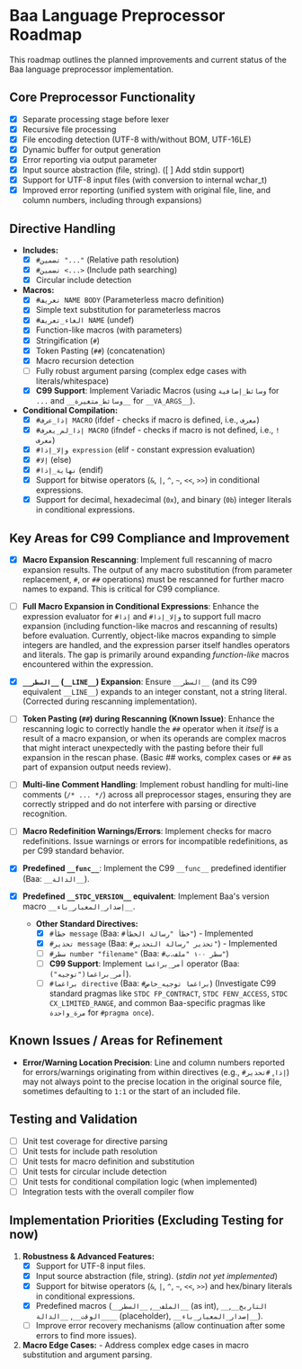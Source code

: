 # Baa Language Preprocessor Roadmap

This roadmap outlines the planned improvements and current status of the Baa language preprocessor implementation.

## Core Preprocessor Functionality

- [x] Separate processing stage before lexer
- [x] Recursive file processing
- [x] File encoding detection (UTF-8 with/without BOM, UTF-16LE)
- [x] Dynamic buffer for output generation
- [x] Error reporting via output parameter
- [x] Input source abstraction (file, string). ([ ] Add stdin support)
- [x] Support for UTF-8 input files (with conversion to internal wchar_t)
- [x] Improved error reporting (unified system with original file, line, and column numbers, including through expansions)

## Directive Handling

- **Includes:**
  - [x] `#تضمين "..."` (Relative path resolution)
  - [x] `#تضمين <...>` (Include path searching)
  - [x] Circular include detection
- **Macros:**
  - [x] `#تعريف NAME BODY` (Parameterless macro definition)
  - [x] Simple text substitution for parameterless macros
  - [x] `#الغاء_تعريف NAME` (undef)
  - [x] Function-like macros (with parameters)
  - [x] Stringification (`#`)
  - [x] Token Pasting (`##`) (concatenation)
  - [x] Macro recursion detection
  - [ ] Fully robust argument parsing (complex edge cases with literals/whitespace)
  - [x] **C99 Support**: Implement Variadic Macros (using `وسائط_إضافية` for `...` and `__وسائط_متغيرة__` for `__VA_ARGS__`).
- **Conditional Compilation:**
  - [x] `#إذا_عرف MACRO` (ifdef - checks if macro is defined, i.e., `معرف`)
  - [x] `#إذا_لم_يعرف MACRO` (ifndef - checks if macro is not defined, i.e., `!معرف`)
  - [x] `#وإلا_إذا expression` (elif - constant expression evaluation)
  - [x] `#إلا` (else)
  - [x] `#نهاية_إذا` (endif)
  - [x] Support for bitwise operators (`&`, `|`, `^`, `~`, `<<`, `>>`) in conditional expressions.
  - [x] Support for decimal, hexadecimal (`0x`), and binary (`0b`) integer literals in conditional expressions.

## Key Areas for C99 Compliance and Improvement

- [x] **Macro Expansion Rescanning**: Implement full rescanning of macro expansion results. The output of any macro substitution (from parameter replacement, `#`, or `##` operations) must be rescanned for further macro names to expand. This is critical for C99 compliance.
- [ ] **Full Macro Expansion in Conditional Expressions**: Enhance the expression evaluator for `#إذا` and `#وإلا_إذا` to support full macro expansion (including function-like macros and rescanning of results) before evaluation. Currently, object-like macros expanding to simple integers are handled, and the expression parser itself handles operators and literals. The gap is primarily around expanding *function-like* macros encountered within the expression.
- [x] **`__السطر__` (`__LINE__`) Expansion**: Ensure `__السطر__` (and its C99 equivalent `__LINE__`) expands to an integer constant, not a string literal. (Corrected during rescanning implementation).
- [ ] **Token Pasting (`##`) during Rescanning (Known Issue)**: Enhance the rescanning logic to correctly handle the `##` operator when it *itself* is a result of a macro expansion, or when its operands are complex macros that might interact unexpectedly with the pasting before their full expansion in the rescan phase. (Basic ## works, complex cases or `##` as part of expansion output needs review).
- [ ] **Multi-line Comment Handling**: Implement robust handling for multi-line comments (`/* ... */`) across all preprocessor stages, ensuring they are correctly stripped and do not interfere with parsing or directive recognition.
- [ ] **Macro Redefinition Warnings/Errors**: Implement checks for macro redefinitions. Issue warnings or errors for incompatible redefinitions, as per C99 standard behavior.
- [x] **Predefined `__func__`**: Implement the C99 `__func__` predefined identifier (Baa: `__الدالة__`).
- [x] **Predefined `__STDC_VERSION__` equivalent**: Implement Baa's version macro `__إصدار_المعيار_باء__`.

  - **Other Standard Directives:**
    - [x] `#خطأ message` (Baa: `#خطأ "رسالة الخطأ"`) - Implemented
    - [x] `#تحذير message` (Baa: `#تحذير "رسالة التحذير"`) - Implemented
    - [ ] `#سطر number "filename"` (Baa: `#سطر ١٠٠ "ملف.ب"`)
    - [ ] **C99 Support**: Implement `أمر_براغما` operator (Baa: `أمر_براغما("توجيه")`).
    - [ ] `#براغما directive` (Baa: `#براغما توجيه_خاص`) (Investigate C99 standard pragmas like `STDC FP_CONTRACT`, `STDC FENV_ACCESS`, `STDC CX_LIMITED_RANGE`, and common Baa-specific pragmas like `مرة_واحدة` for `#pragma once`).

## Known Issues / Areas for Refinement

- **Error/Warning Location Precision**: Line and column numbers reported for errors/warnings originating from within directives (e.g., `#إذا`, `#تحذير`) may not always point to the precise location in the original source file, sometimes defaulting to `1:1` or the start of an included file.

## Testing and Validation

- [ ] Unit test coverage for directive parsing
- [ ] Unit tests for include path resolution
- [ ] Unit tests for macro definition and substitution
- [ ] Unit tests for circular include detection
- [ ] Unit tests for conditional compilation logic (when implemented)
- [ ] Integration tests with the overall compiler flow

## Implementation Priorities (Excluding Testing for now)

1. **Robustness & Advanced Features:**
    - [x] Support for UTF-8 input files.
    - [x] Input source abstraction (file, string). (*stdin not yet implemented*)
    - [x] Support for bitwise operators (`&`, `|`, `^`, `~`, `<<`, `>>`) and hex/binary literals in conditional expressions.
    - [x] Predefined macros (`__الملف__`, `__السطر__` (as int), `__التاريخ__`, `__الوقت__`, `__الدالة__` (placeholder), `__إصدار_المعيار_باء__`).
    - [ ] Improve error recovery mechanisms (allow continuation after some errors to find more issues).
2. **Macro Edge Cases:**
        - Address complex edge cases in macro substitution and argument parsing.
